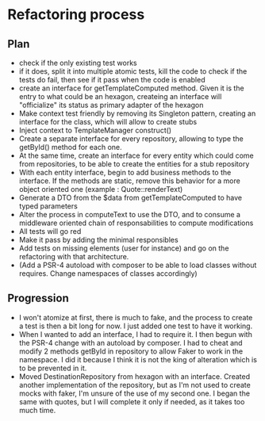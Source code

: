 # Refactoring process

## Plan

- check if the only existing test works
- if it does, split it into multiple atomic tests, kill the code to check if the tests do fail, then see if it pass when the code is enabled
- create an interface for getTemplateComputed method. Given it is the entry to what could be an hexagon, createing an interface will "officialize" its status as primary adapter of the hexagon
- Make context test friendly by removing its Singleton pattern, creating an interface for the class, which will allow to create stubs
- Inject context to TemplateManager construct()
- Create a separate interface for every repository, allowing to type the getById() method for each one.
- At the same time, create an interface for every entity which could come from repositories, to be able to create the entities for a stub repository
- With each entity interface, begin to add business methods to the interface. If the methods are static, remove this behavior for a more object oriented one (example : Quote::renderText)
- Generate a DTO from the $data from getTemplateComputed to have typed parameters
- Alter the process in computeText to use the DTO, and to consume a middleware oriented chain of responsabilities to compute modifications
- All tests will go red
- Make it pass by adding the minimal responsibles
- Add tests on missing elements (user for instance) and go on the refactoring with that architecture.
- (Add a PSR-4 autoload with composer to be able to load classes without requires. Change namespaces of classes accordingly)

## Progression

- I won't atomize at first, there is much to fake, and the process to create a test is then a bit long for now. I just added one test to have it working.
- When I wanted to add an interface, I had to require it. I then begun with the PSR-4 change with an autoload by composer. I had to cheat and modify 2 methods getById in repository to allow Faker to work in the namespace. I did it because I think it is not the king of alteration which is to be prevented in it.
- Moved DestinationRepository from hexagon with an interface. Created another implementation of the repository, but as I'm not used to create mocks with faker, I'm unsure of the use of my second one. I began the same with quotes, but I will complete it only if needed, as it takes too much time.